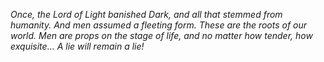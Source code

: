 _Once, the Lord of Light banished Dark, and all that stemmed from humanity. And men assumed a fleeting form. These are the roots of our world. Men are props on the stage of life, and no matter how tender, how exquisite... A lie will remain a lie!_
